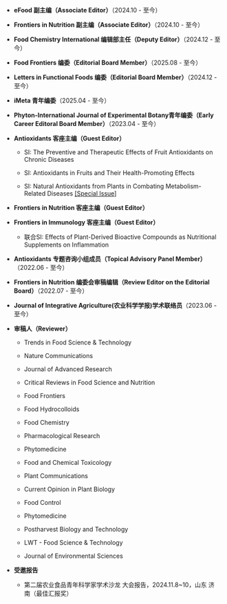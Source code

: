 * **eFood 副主编（Associate Editor）**（2024.10 - 至今）

* **Frontiers in Nutrition 副主编（Associate Editor）**（2024.10 - 至今）

* **Food Chemistry International 编辑部主任（Deputy Editor）**（2024.12 - 至今）

* **Food Frontiers 编委（Editorial Board Member）**（2025.08 - 至今）

* **Letters in Functional Foods 编委（Editorial Board Member）**（2024.12 - 至今）

* **iMeta 青年编委**（2025.04 - 至今）

* **Phyton-International Journal of Experimental Botany青年编委（Early Career Editoral Board Member）**（2023.04 - 至今）

* **Antioxidants 客座主编（Guest Editor）**

  * SI: The Preventive and Therapeutic Effects of Fruit Antioxidants on Chronic Diseases

  * SI: Antioxidants in Fruits and Their Health-Promoting Effects

  * SI: Natural Antioxidants from Plants in Combating Metabolism-Related Diseases [\[Special Issue\]](https://www.mdpi.com/journal/antioxidants/special_issues/9F28CX25D8)

* **Frontiers in Nutrition 客座主编（Guest Editor）**

* **Frontiers in Immunology 客座主编（Guest Editor）**

  * 联合SI: Effects of Plant-Derived Bioactive Compounds as Nutritional Supplements on Inflammation

* **Antioxidants 专题咨询小组成员（Topical Advisory Panel Member）**（2022.06 - 至今）

* **Frontiers in Nutrition 编委会审稿编辑（Review Editor on the Editorial Board）**（2022.07 - 至今）

* **Journal of Integrative Agriculture(农业科学学报)学术联络员**（2023.06 - 至今）

* **审稿人（Reviewer）**

  * Trends in Food Science & Technology

  * Nature Communications

  * Journal of Advanced Research

  * Critical Reviews in Food Science and Nutrition

  * Food Frontiers

  * Food Hydrocolloids

  * Food Chemistry

  * Pharmacological Research

  * Phytomedicine

  * Food and Chemical Toxicology

  * Plant Communications

  * Current Opinion in Plant Biology

  * Food Control

  * Phytomedicine

  * Postharvest Biology and Technology

  * LWT - Food Science & Technology

  * Journal of Environmental Sciences

* **受邀报告**

  * 第二届农业食品青年科学家学术沙龙 大会报告，2024.11.8~10，山东 济南（最佳汇报奖）

